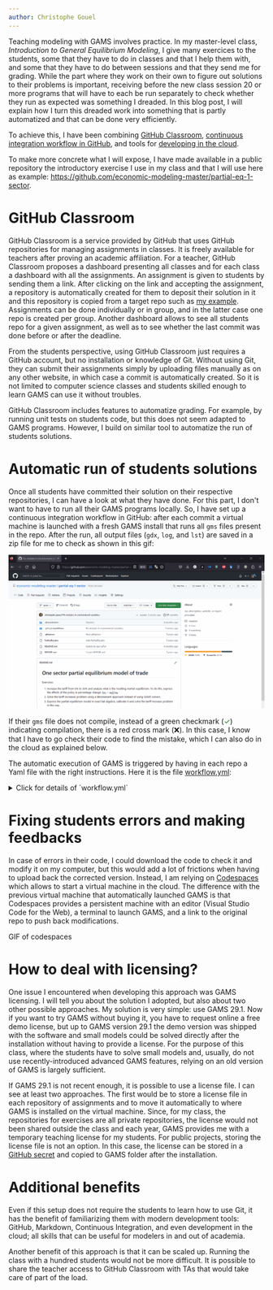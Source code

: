 ```yaml
---
author: Christophe Gouel
---
```


Teaching modeling with GAMS involves practice. In my master-level class, *Introduction to General Equilibrium Modeling*, I give many exercices to the students, some that they have to do in classes and that I help them with, and some that they have to do between sessions and that they send me for grading. While the part where they work on their own to figure out solutions to their problems is important, receiving before the new class session 20 or more programs that will have to each be run separately to check whether they run as expected was something I dreaded. In this blog post, I will explain how I turn this dreaded work into something that is partly automatized and that can be done very efficiently.

To achieve this, I have been combining [GitHub Classroom](https://classroom.github.com/), [continuous integration workflow in GitHub](https://docs.github.com/en/actions/automating-builds-and-tests/about-continuous-integration), and tools for [developing in the cloud](https://docs.github.com/en/enterprise-cloud@latest/codespaces/developing-in-codespaces).

To make more concrete what I will expose, I have made available in a public repository the introductory exercise I use in my class and that I will use here as example: <https://github.com/economic-modeling-master/partial-eq-1-sector>.

# GitHub Classroom

GitHub Classroom is a service provided by GitHub that uses GitHub repositories for managing assignments in classes. It is freely available for teachers after proving an academic affiliation. For a teacher, GitHub Classroom proposes a dashboard presenting all classes and for each class a dashboard with all the assignments. An assignment is given to students by sending them a link. After clicking on the link and accepting the assignment, a repository is automatically created for them to deposit their solution in it and this repository is copied from a target repo such as [my example](https://github.com/economic-modeling-master/partial-eq-1-sector). Assignments can be done individually or in group, and in the latter case one repo is created per group. Another dashboard allows to see all students repo for a given assignment, as well as to see whether the last commit was done before or after the deadline.

From the students perspective, using GitHub Classroom just requires a GitHub account, but no installation or knowledge of Git. Without using Git, they can submit their assignments simply by uploading files manually as on any other website, in which case a commit is automatically created. So it is not limited to computer science classes and students skilled enough to learn GAMS can use it without troubles.

GitHub Classroom includes features to automatize grading. For example, by running unit tests on students code, but this does not seem adapted to GAMS programs. However, I build on similar tool to automatize the run of students solutions.

# Automatic run of students solutions

Once all students have committed their solution on their respective repositories, I can have a look at what they have done. For this part, I don't want to have to run all their GAMS programs locally. So, I have set up a continuous integration workflow in GitHub: after each commit a virtual machine is launched with a fresh GAMS install that runs all `gms` files present in the repo. After the run, all output files (`gdx`, `log`, and `lst`) are saved in a zip file for me to check as shown in this gif:

![My GitHub workflow](github-workflow.gif)

If their `gms` file does not compile, instead of a green checkmark (<span style="color:green">✓</span>) indicating compilation, there is a red cross mark (❌). In this case, I know that I have to go check their code to find the mistake, which I can also do in the cloud as explained below.

The automatic execution of GAMS is triggered by having in each repo a Yaml file with the right instructions. Here it is the file [workflow.yml](https://github.com/economic-modeling-master/partial-eq-1-sector/blob/main/.github/workflows/workflow.yml):
<details>
  <summary>Click for details of `workflow.yml`</summary>
  
```{yaml}
name: Test model solution with GAMS

env:
  GAMS_MAJOR: 29
  GAMS_MINOR: 1
  GAMS_MAINT: 0

on: [push]
jobs:
  build:
    runs-on: ubuntu-latest
    steps:
      - uses: actions/checkout@v3
      - name: Install GAMS
        run: |
          cd ~
          wget -nv https://d37drm4t2jghv5.cloudfront.net/distributions/${GAMS_MAJOR}.${GAMS_MINOR}.${GAMS_MAINT}/linux/linux_x64_64_sfx.exe
          chmod 755 linux_x64_64_sfx.exe
          ./linux_x64_64_sfx.exe
          echo "~/gams${GAMS_MAJOR}.${GAMS_MINOR}_linux_x64_64_sfx" >> $GITHUB_PATH
      - name: Run GAMS
        run: |
          for gmsfile in *.gms
          do
            gams "${gmsfile}" lo=4 gdx="${gmsfile/.gms/}"
            cat "${gmsfile/gms/lst}"
          done
      - name: Archive results
        uses: actions/upload-artifact@v3
        with:
          name: gams-results-files
          path: |
            ./*.lst
            ./*.log
            ./*.gdx
```
</details>

# Fixing students errors and making feedbacks

In case of errors in their code, I could download the code to check it and modify it on my computer, but this would add a lot of frictions when having to upload back the corrected version. Instead, I am relying on [Codespaces](https://github.com/features/codespaces) which allows to start a virtual machine in the cloud. The difference with the previous virtual machine that automatically launched GAMS is that Codespaces provides a persistent machine with an editor (Visual Studio Code for the Web), a terminal to launch GAMS, and a link to the original repo to push back modifications.

GIF of codespaces

# How to deal with licensing?

One issue I encountered when developing this approach was GAMS licensing. I will tell you about the solution I adopted, but also about two other possible approaches. My solution is very simple: use GAMS 29.1. Now if you want to try GAMS without buying it, you have to request online a free demo license, but up to GAMS version 29.1 the demo version was shipped with the software and small models could be solved directly after the installation without having to provide a license. For the purpose of this class, where the students have to solve small models and, usually, do not use recently-introduced advanced GAMS features, relying on an old version of GAMS is largely sufficient.

If GAMS 29.1 is not recent enough, it is possible to use a license file. I can see at least two approaches. The first would be to store a license file in each repository of assignments and to move it automatically to where GAMS is installed on the virtual machine. Since, for my class, the repositories for exercises are all private repositories, the license would not been shared outside the class and each year, GAMS provides me with a temporary teaching license for my students. For public projects, storing the license file is not an option. In this case, the license can be stored in a [GitHub secret](https://docs.github.com/en/actions/security-guides/encrypted-secrets) and copied to GAMS folder after the installation.

# Additional benefits

Even if this setup does not require the students to learn how to use Git, it has the benefit of familiarizing them with modern development tools: GitHub, Markdown, Continuous Integration, and even development in the cloud; all skills that can be useful for modelers in and out of academia.

Another benefit of this approach is that it can be scaled up. Running the class with a hundred students would not be more difficult. It is possible to share the teacher access to GitHub Classroom with TAs that would take care of part of the load.
